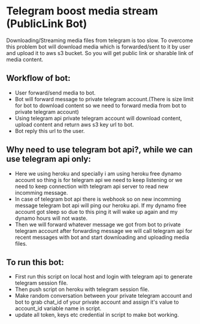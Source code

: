 # Telegram boost media stream (PublicLink Bot)

Downloading/Streaming media files from telegram is too slow.
To overcome this problem bot will download media which is forwarded/sent to it by user and upload it to aws s3 bucket.
So you will get public link or sharable link of media content.

## Workflow of bot:

- User forward/send media to bot.
- Bot will forward message to private telegram account.(There is size limit for bot to download content so we need to forward media from bot to private telegram account)
- Using telegram api private telegram account will download content, upload content and return aws s3 key url to bot.
- Bot reply this url to the user.

## Why need to use telegram bot api?, while we can use telegram api only:
- Here we using heroku and specially i am using heroku free dynamo account so thing is for telegram api  we need to keep listening or we need to keep connection with telegram api server to read new incomming message. 
- In case of telegram bot api there is webhook so on new incomming message telegram bot api will ping our heroku api. If my dynamo free account got sleep so due to this ping it will wake up again and my dynamo hours will not waste.
- Then we will forward whatever message we got from bot to private telegram account after forwarding message we will call telegram api for recent messages with bot and start downloading and uploading media files.

## To run this bot:
- First run this script on local host and login with telegram api to generate telegram session file.
- Then push script on heroku with telegram session file.
- Make random conversation between your private telegram account and bot to grab chat_id of your private account and assign it's value to account_id variable name in script. 
- update all token, keys etc credential in script to make bot working.



